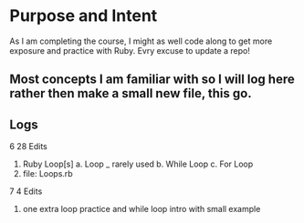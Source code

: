 # Purpose and Intent

As I am completing the course, I might as well code along to get more exposure and practice with Ruby.
Evry excuse to update a repo!

## Most concepts I am familiar with so I will log here rather then make a small new file, this go.

## Logs

6 28
Edits

1. Ruby Loop[s]
   a. Loop \_ rarely used
   b. While Loop
   c. For Loop
2. file: Loops.rb

7 4
Edits

1.  one extra loop practice and while loop intro with small example
